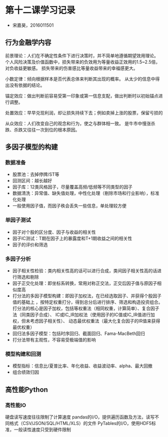 # 第十二课学习记录

- 宋嘉昊，2016011501

## 行为金融学内容

前景理论：人们在不确定性条件下进行决策时，并不简单地遵循期望效用理论。
个人风险决策及价值函数中，损失带来的负效用为等量收益正效用的1.5~2.5倍，对负收益更敏感。
损失带来的伤害感比等量收益带来的幸福感更大。

小数定律：倾向根据样本是否代表总体来判断其出现的概率。
从太少的信息中得出没有依据的结论。

锚定效应：做出判断前容易受第一印象或第一信息支配，做出判断时以初始锚点进行调整。

处置效应：早早兑现利润，却让损失持续下去；例如卖掉上涨的股票，保留亏损的

从众效应：人们改变自己的观念和行为，使之与群体相一致。
是牛市中慢涨杀跌、杀跌又往往一次到位的根本原因。

## 多因子模型的构建

### 数据准备

- 股票池：去掉停牌/ST等
- 回测区间：越长越好
- 因子库：12类风格因子，尽量覆盖高频/低频等不同类型的因子
- 数据清洗：异常值、缺失值处理，中性化处理（剔除市场和行业影响），标准化处理
- 一般使用因子值，而因子秩会丢失一些信息，单处理较方便

### 单因子测试

- 因子对个股的区分度、因子与收益的相关性
- 因子IC测试：T期在因子上的暴露度和T+1期收益之间的相关性
- 因子的评价和筛选

### 多因子分析

- 因子相关性检验：类内相关性高的话可以进行合成，类间因子相关性高的话进行筛选和剔除
- 因子正交化处理：即坐标系转换，常用对称正交法，正交后因子值与原因子相似度高
- 打分法的多因子模型构建：即因子加权法，在已经选取因子、并获得个股因子值的基础上
，按特定权重打分，得到总分后进行排序、筛选和构造投资组合。
打分法的核心是因子加权，包括等权重法（相同权重，计算简单）、复合因子法（同类因子合成）、
IC或IC_IR加权法（使用因子的IC值或IC_IR值进行加权，但未考虑因子相关性）、
动态最优权重法（最大化复合因子的IR值来获得最优权重）
- 回归法多因子模型：包括时序回归、截面回归、Fama-MacBeth回归
- 打分法带有主观性，不容易受极端值的影响

### 模型构建和回测

- 模型指标：信息比/夏普比率、年化收益、收益波动率、alpha、最大回撤
- 组合绩效归因

## 高性能Python

### 高性能IO

硬盘读写速度往往限制了计算速度
pandas的I/O，提供遍历函数及方法，读写不同格式（CSV/JSON/SQL/HTML/XLS）的文件
PyTables的I/O，使用HDF5标准，一般读性速度只受到硬件限制
